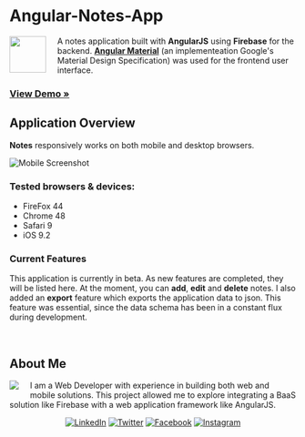 # Angular-Notes-App

<img src="http://www.edrodriguez.com/notes/img/readme/icon.png?v1" width="64" height="64" align="left" style="margin:0px 20px 10px 0px" />

A notes application built with **AngularJS** using **Firebase** for the backend. **[Angular Material](https://material.angularjs.org/)** (an implementeation Google's Material Design Specification) was used for the frontend user interface.

### [View Demo &raquo;](http://www.edrodriguez.com/notes/?demo)

## Application Overview

**Notes** responsively works on both mobile and desktop browsers.

![Mobile Screenshot](http://www.edrodriguez.com/notes/img/readme/screenshot.png?v1)

### Tested browsers & devices: 

* FireFox 44
* Chrome 48
* Safari 9
* iOS 9.2

### Current Features
This application is currently in beta. As new features are completed, they will be listed here. At the moment, you can **add**, **edit** and **delete** notes. I also added an **export** feature which exports the application data to json. This feature was essential, since the data schema has been in a constant flux during development. 

<br />

## About Me
<a href="http://www.edrodriguez.com/"><img src="http://www.edrodriguez.com/img/icons/ed.png" align="left" style="margin:0px 20px 10px 0px" /></a>
I am a Web Developer with experience in building both web and mobile solutions. This project allowed me to explore integrating a BaaS solution like Firebase with a web application framework like AngularJS.

<center style="clear:both">

[![LinkedIn](http://www.edrodriguez.com/img/icons/linkedin.gif)](https://www.linkedin.com/in/edhome)
[![Twitter](http://www.edrodriguez.com/img/icons/twitter.gif)](https://twitter.com/edwinrodriguez)
[![Facebook](http://www.edrodriguez.com/img/icons/facebook.gif)](https://www.facebook.com/ed.home)
[![Instagram](http://www.edrodriguez.com/img/icons/instagram.gif)](https://www.instagram.com/rockrockinit/)

&nbsp;

</center>
